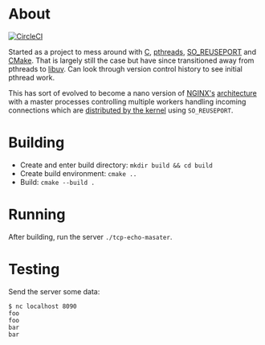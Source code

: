 # About

[![CircleCI](https://circleci.com/gh/awiddersheim/tcp-echo.svg?style=svg)](https://circleci.com/gh/awiddersheim/tcp-echo)

Started as a project to mess around with [C][c_lang],
[pthreads][pthreads], [SO_REUSEPORT][reuseport] and [CMake][cmake]. That
is largely still the case but have since transitioned away from pthreads
to [libuv][libuv].  Can look through version control history to see
initial pthread work.

This has sort of evolved to become a nano version of [NGINX's][nginx]
[architecture][nginx-arch] with a master processes controlling multiple
workers handling incoming connections which are [distributed by the
kernel][nginx-reuseport] using `SO_REUSEPORT`.

# Building

* Create and enter build directory: `mkdir build && cd build`
* Create build environment: `cmake ..`
* Build: `cmake --build .`

# Running

After building, run the server `./tcp-echo-masater`.

# Testing

Send the server some data:

```
$ nc localhost 8090
foo
foo
bar
bar
```

[c_lang]: https://en.wikipedia.org/wiki/C_(programming_language)
[cmake]: https://cmake.org/
[libuv]: https://github.com/libuv/libuv
[nginx]: https://www.nginx.com/
[nginx-arch]: https://www.nginx.com/blog/inside-nginx-how-we-designed-for-performance-scale/
[nginx-reuseport]: https://www.nginx.com/blog/socket-sharding-nginx-release-1-9-1/
[pthreads]: https://en.wikipedia.org/wiki/POSIX_Threads
[reuseport]: https://lwn.net/Articles/542629/

